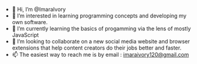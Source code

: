 - 👋 Hi, I’m @ImaraIvory
- 👀 I’m interested in learning programming concepts and developing my own software.
- 🌱 I’m currently learning the basics of progamming via the lens of mostly JavaScript
- 💞️ I’m looking to collaborate on a new social media website and browser extensions that help content creators do their jobs better and faster.
- 📫 The easiest way to reach me is by email : imaraivory120@gmail.com

<!---
ImaraIvory/ImaraIvory is a ✨ special ✨ repository because its `README.md` (this file) appears on your GitHub profile.
You can click the Preview link to take a look at your changes.
--->
